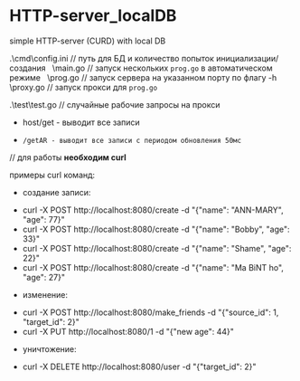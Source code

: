 # HTTP-server_localDB
simple HTTP-server (CURD) with local DB

.\cmd\config.ini    // путь для БД и количество попыток инициализации/создания
 ​ ​ \main.go       // запуск нескольких `prog.go` в автоматическом режиме
 ​ ​ \prog.go       // запуск сервера на указанном порту по флагу -h
 ​ ​ \proxy.go      // запуск прокси для `prog.go`

.\test\test.go      // случайные рабочие запросы на прокси

* host/get - выводит все записи
*     /getAR - выводит все записи с периодом обновления 50мс

// для работы **необходим curl**

примеры curl команд:

* создание записи:
- curl -X POST http://localhost:8080/create -d "{\"name\": \"ANN-MARY\", \"age\": 77}"
- curl -X POST http://localhost:8080/create -d "{\"name\": \"Bobby\", \"age\": 33}"
- curl -X POST http://localhost:8080/create -d "{\"name\": \"Shame\", \"age\": 22}"
- curl -X POST http://localhost:8080/create -d "{\"name\": \"Ma BiNT ho\", \"age\": 27}"
* изменение:
- curl -X POST http://localhost:8080/make_friends -d "{\"source_id\": 1, \"target_id\": 2}"
- curl -X PUT http://localhost:8080/1 -d "{\"new age\": 44}"
* уничтожение:
- curl -X DELETE http://localhost:8080/user -d "{\"target_id\": 2}"
